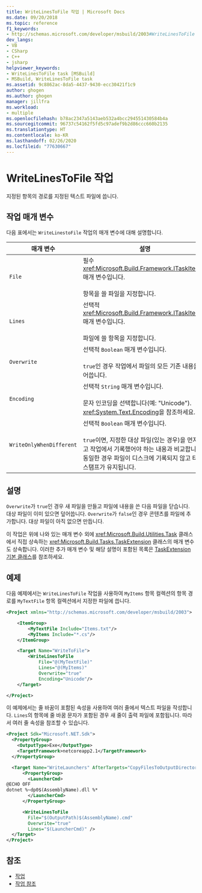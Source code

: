 ```yaml
---
title: WriteLinesToFile 작업 | Microsoft Docs
ms.date: 09/20/2018
ms.topic: reference
f1_keywords:
- http://schemas.microsoft.com/developer/msbuild/2003#WriteLinesToFile
dev_langs:
- VB
- CSharp
- C++
- jsharp
helpviewer_keywords:
- WriteLinesToFile task [MSBuild]
- MSBuild, WriteLinesToFile task
ms.assetid: 9c8862ac-8da5-4437-9430-ecc30421f1c9
author: ghogen
ms.author: ghogen
manager: jillfra
ms.workload:
- multiple
ms.openlocfilehash: b78ac2347a5143aeb532a4bcc294551430584b4a
ms.sourcegitcommit: 96737c54162f5fd5c97adef9b2d86ccc660b2135
ms.translationtype: HT
ms.contentlocale: ko-KR
ms.lasthandoff: 02/26/2020
ms.locfileid: "77630667"
---
```

# <a name="writelinestofile-task"></a>WriteLinesToFile 작업

지정된 항목의 경로를 지정된 텍스트 파일에 씁니다.

## <a name="task-parameters"></a>작업 매개 변수

 다음 표에서는 `WriteLinestoFile` 작업의 매개 변수에 대해 설명합니다.

|매개 변수|설명|
|---------------|-----------------|
|`File`|필수 <xref:Microsoft.Build.Framework.ITaskItem> 매개 변수입니다.<br /><br /> 항목을 쓸 파일을 지정합니다.|
|`Lines`|선택적 <xref:Microsoft.Build.Framework.ITaskItem>`[]` 매개 변수입니다.<br /><br /> 파일에 쓸 항목을 지정합니다.|
|`Overwrite`|선택적 `Boolean` 매개 변수입니다.<br /><br /> `true`인 경우 작업에서 파일의 모든 기존 내용을 덮어씁니다.|
|`Encoding`|선택적 `String` 매개 변수입니다.<br /><br /> 문자 인코딩을 선택합니다(예: "Unicode").  <xref:System.Text.Encoding>을 참조하세요.|
|`WriteOnlyWhenDifferent`|선택적 `Boolean` 매개 변수입니다.<br /><br /> `true`이면, 지정한 대상 파일(있는 경우)을 먼저 읽고 작업에서 기록했어야 하는 내용과 비교합니다. 동일한 경우 파일이 디스크에 기록되지 않고 타임스탬프가 유지됩니다.|

## <a name="remarks"></a>설명

 `Overwrite`가 `true`인 경우 새 파일을 만들고 파일에 내용을 쓴 다음 파일을 닫습니다. 대상 파일이 이미 있으면 덮어씁니다. `Overwrite`가 `false`인 경우 콘텐츠를 파일에 추가합니다. 대상 파일이 아직 없으면 만듭니다.

 이 작업은 위에 나와 있는 매개 변수 외에 <xref:Microsoft.Build.Utilities.Task> 클래스에서 직접 상속하는 <xref:Microsoft.Build.Tasks.TaskExtension> 클래스의 매개 변수도 상속합니다. 이러한 추가 매개 변수 및 해당 설명이 포함된 목록은 [TaskExtension 기본 클래스](../msbuild/taskextension-base-class.md)를 참조하세요.

## <a name="example"></a>예제

 다음 예제에서는 `WriteLinesToFile` 작업을 사용하여 `MyItems` 항목 컬렉션의 항목 경로를 `MyTextFile` 항목 컬렉션에서 지정한 파일에 씁니다.

```xml
<Project xmlns="http://schemas.microsoft.com/developer/msbuild/2003">

    <ItemGroup>
        <MyTextFile Include="Items.txt"/>
        <MyItems Include="*.cs"/>
    </ItemGroup>

    <Target Name="WriteToFile">
        <WriteLinesToFile
            File="@(MyTextFile)"
            Lines="@(MyItems)"
            Overwrite="true"
            Encoding="Unicode"/>
    </Target>

</Project>
```

이 예제에서는 줄 바꿈이 포함된 속성을 사용하여 여러 줄에서 텍스트 파일을 작성합니다. `Lines`의 항목에 줄 바꿈 문자가 포함된 경우 새 줄이 출력 파일에 포함됩니다. 따라서 여러 줄 속성을 참조할 수 있습니다.

```xml
<Project Sdk="Microsoft.NET.Sdk">
  <PropertyGroup>
    <OutputType>Exe</OutputType>
    <TargetFramework>netcoreapp2.1</TargetFramework>
  </PropertyGroup>

  <Target Name="WriteLaunchers" AfterTargets="CopyFilesToOutputDirectory">
      <PropertyGroup>
        <LauncherCmd>
@ECHO OFF
dotnet %~dp0$(AssemblyName).dll %*
        </LauncherCmd>
      </PropertyGroup>

      <WriteLinesToFile
        File="$(OutputPath)$(AssemblyName).cmd"
        Overwrite="true"
        Lines="$(LauncherCmd)" />
  </Target>
</Project>
```

## <a name="see-also"></a>참조

- [작업](../msbuild/msbuild-tasks.md)
- [작업 참조](../msbuild/msbuild-task-reference.md)
